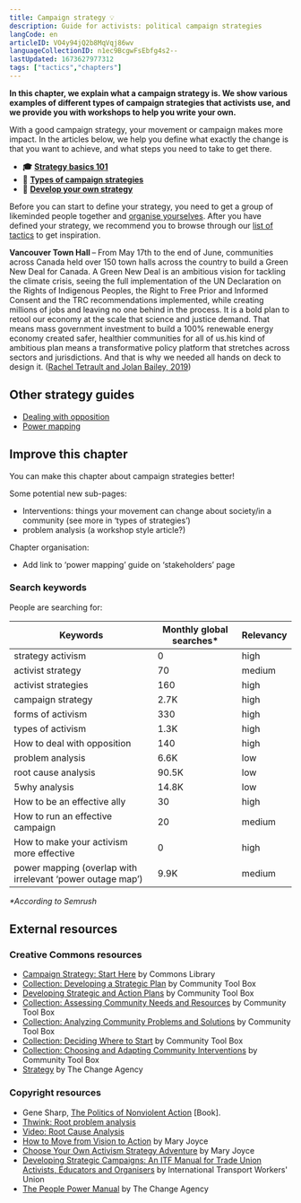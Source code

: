 ```yaml
---
title: Campaign strategy 💡
description: Guide for activists: political campaign strategies
langCode: en
articleID: VO4y94jQ2b8MqVqj86wv
languageCollectionID: n1ec9BcgwFsEbfg4s2--
lastUpdated: 1673627977312
tags: ["tactics","chapters"]
---
```


**In this chapter, we explain what a campaign strategy is. We show various examples of different types of campaign strategies that activists use, and we provide you with workshops to help you write your own.**

With a good campaign strategy, your movement or campaign makes more impact. In the articles below, we help you define what exactly the change is that you want to achieve, and what steps you need to take to get there.

-   **🎓** [**Strategy basics 101**](basics)
-   **📢** [**Types of campaign strategies**](types)
-   **📝** [**Develop your own strategy**](develop)

Before you can start to define your strategy, you need to get a group of likeminded people together and [organise yourselves](/organising). After you have defined your strategy, we recommend you to browse through our [list of tactics](/tactics) to get inspiration.

<div><figcaption><strong>Vancouver Town Hall </strong>–<strong> </strong>From May 17th to the end of June, communities across Canada held over 150 town halls across the country to build a Green New Deal for Canada. A Green New Deal is an ambitious vision for tackling the climate crisis, seeing the full implementation of the UN Declaration on the Rights of Indigenous Peoples, the Right to Free Prior and Informed Consent and the TRC recommendations implemented, while creating millions of jobs and leaving no one behind in the process. It is a bold plan to retool our economy at the scale that science and justice demand. That means mass government investment to build a 100% renewable energy economy created safer, healthier communities for all of us.his kind of ambitious plan means a transformative policy platform that stretches across sectors and jurisdictions. And that is why we needed all hands on deck to design it. (<a href="https://www.flickr.com/photos/350org/48047820843/in/album-72157709036445817/">Rachel Tetrault and Jolan Bailey, 2019</a>)</figcaption></div>

## Other strategy guides

-   [Dealing with opposition](opposition)
-   [Power mapping](power-mappig)

## Improve this chapter

You can make this chapter about campaign strategies better!

Some potential new sub-pages:

-   Interventions: things your movement can change about society/in a community (see more in ‘types of strategies’)
-   problem analysis (a workshop style article?)

Chapter organisation:

-   Add link to ‘power mapping’ guide on ‘stakeholders’ page

### Search keywords

People are searching for:

<div><table><thead><tr><th>Keywords</th><th>Monthly global searches*</th><th>Relevancy</th></tr></thead><tbody><tr><td>strategy activism</td><td>0</td><td>high</td></tr><tr><td>activist strategy</td><td>70</td><td>medium</td></tr><tr><td>activist strategies</td><td>160</td><td>high</td></tr><tr><td>campaign strategy</td><td>2.7K</td><td>high</td></tr><tr><td>forms of <span>activism</span></td><td>330</td><td>high</td></tr><tr><td>types of <span>activism</span></td><td>1.3K</td><td>high</td></tr><tr><td>How to deal with opposition</td><td>140</td><td>high</td></tr><tr><td>problem analysis</td><td>6.6K</td><td>low</td></tr><tr><td>root cause analysis</td><td>90.5K</td><td>low</td></tr><tr><td>5why analysis</td><td>14.8K</td><td>low</td></tr><tr><td>How to be an effective ally</td><td>30</td><td>high</td></tr><tr><td>How to run an effective campaign</td><td>20</td><td>medium</td></tr><tr><td>How to make your activism more effective</td><td>0</td><td>high</td></tr><tr><td>power mapping (overlap with irrelevant ‘power outage map’)</td><td>9.9K</td><td>medium</td></tr></tbody></table></div>

_\*According to Semrush_

## External resources

### Creative Commons resources

-   [Campaign Strategy: Start Here](https://commonslibrary.org/campaign-strategy-start-here/) by Commons Library
-   [Collection: Developing a Strategic Plan](https://ctb.ku.edu/en/table-of-contents/structure/strategic-planning) by Community Tool Box
-   [Developing Strategic and Action Plans](https://ctb.ku.edu/en/developing-strategic-and-action-plans) by Community Tool Box
-   [Collection: Assessing Community Needs and Resources](https://ctb.ku.edu/en/table-of-contents/assessment/assessing-community-needs-and-resources) by Community Tool Box
-   [Collection: Analyzing Community Problems and Solutions](https://ctb.ku.edu/en/table-of-contents/analyze/analyze-community-problems-and-solutions) by Community Tool Box
-   [Collection: Deciding Where to Start](https://ctb.ku.edu/en/table-of-contents/analyze/where-to-start) by Community Tool Box
-   [Collection: Choosing and Adapting Community Interventions](https://ctb.ku.edu/en/table-of-contents/analyze/choose-and-adapt-community-interventions) by Community Tool Box
-   [Strategy](https://thechangeagency.org/strategy/) by The Change Agency

### Copyright resources

-   Gene Sharp, [The Politics of Nonviolent Action](https://en.wikipedia.org/wiki/The_Politics_of_Nonviolent_Action) \[Book\].
-   [Thwink: Root problem analysis](https://www.thwink.org/index.htm)
-   [Video: Root Cause Analysis](https://www.youtube.com/watch?v=Ej73eqhO0Wg)
-   [How to Move from Vision to Action](http://www.meta-activism.org/vision-to-action-in-1-hour/) by Mary Joyce
-   [Choose Your Own Activism Strategy Adventure](http://www.meta-activism.org/choose-your-own-activism-adventure-with-cake/) by Mary Joyce
-   [Developing Strategic Campaigns: An ITF Manual for Trade Union Activists, Educators and Organisers](https://commonslibrary.org/developing-strategic-campaigns-an-itf-manual-for-trade-union-activists-educators-and-organisers/) by International Transport Workers' Union
-   [The People Power Manual](https://commonslibrary.org/campaign-strategy-manual/) by The Change Agency